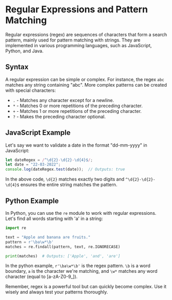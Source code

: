 # Regular Expressions and Pattern Matching

Regular expressions (regex) are sequences of characters that form a search pattern, mainly used for pattern matching with strings. They are implemented in various programming languages, such as JavaScript, Python, and Java.

## Syntax

A regular expression can be simple or complex. For instance, the regex `abc` matches any string containing "abc". More complex patterns can be created with special characters:

- `.` - Matches any character except for a newline.
- `*` - Matches 0 or more repetitions of the preceding character.
- `+` - Matches 1 or more repetitions of the preceding character.
- `?` - Makes the preceding character optional.

## JavaScript Example

Let's say we want to validate a date in the format "dd-mm-yyyy" in JavaScript:

```javascript
let dateRegex = /^\d{2}-\d{2}-\d{4}$/;
let date = "22-03-2022";
console.log(dateRegex.test(date));  // Outputs: true
```
In the above code, `\d{2}` matches exactly two digits and `^\d{2}-\d{2}-\d{4}$` ensures the entire string matches the pattern.

## Python Example

In Python, you can use the `re` module to work with regular expressions. Let's find all words starting with 'a' in a string:

```python
import re

text = "Apple and banana are fruits."
pattern = r'\ba\w*\b'
matches = re.findall(pattern, text, re.IGNORECASE)

print(matches)  # Outputs: ['Apple', 'and', 'are']
```
In the python example, `r'\ba\w*\b'` is the regex pattern. `\b` is a word boundary, `a` is the character we're matching, and `\w*` matches any word character (equal to [a-zA-Z0-9_]).

Remember, regex is a powerful tool but can quickly become complex. Use it wisely and always test your patterns thoroughly.